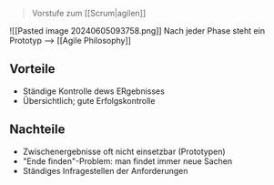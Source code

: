 > Vorstufe zum [[Scrum|agilen]]


![[Pasted image 20240605093758.png]]
Nach jeder Phase steht ein Prototyp --> [[Agile Philosophy]]


## Vorteile
- Ständige Kontrolle dews ERgebnisses
- Übersichtlich; gute Erfolgskontrolle

## Nachteile
- Zwischenergebnisse oft nicht einsetzbar (Prototypen)
- "Ende finden"-Problem: man findet immer neue Sachen
- Ständiges Infragestellen der Anforderungen

